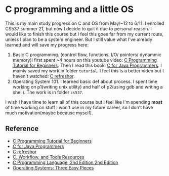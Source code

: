 # C programming and a little OS
This is my main study progress on C and OS from May/~12 to 6/11. I enrolled CS537 summer 21, but now I decide to quit it due to personal reason. I would like to finish this course but I feel this goes far from my current route, unless I plan to be a system engineer. But I still value what I've already learned and will save my progress here:
1. Basic C programming. (control flow, functions, I/O/ pointers/ dynammic memory)I first spent ~4 hours on this youtube video: [C Programming Tutorial for Beginners](https://www.youtube.com/watch?v=KJgsSFOSQv0&list=PLxBfPu5VvHmtB8yNRWSVL1NzfIptgOTsr&index=1). Then I read this book: [C for Java Programmers](https://cs.rochester.edu/~ferguson/csc/173/c-for-java-programmers.pdf). I mainly saved my work in folder `tutorial`. I feel this is a better video but I haven't watched: [C refreshor](https://www.youtube.com/watch?v=A58eDMe6hpI&t=11s).
2. Operating System 101. I learned basic def about process. I spent time working on p1(writing unix utility) and half of p2(using gdb and writing a shell). The work is in folder `cs537`.

I wish I have time to learn all of this course but I feel like I'm spending **most** of time working on stuff I won't use in my future career, so I don't have much motivation(maybe because myself).

## Reference
- [C Programming Tutorial for Beginners](https://www.youtube.com/watch?v=KJgsSFOSQv0&list=PLxBfPu5VvHmtB8yNRWSVL1NzfIptgOTsr&index=1)
- [C for Java Programmers](https://cs.rochester.edu/~ferguson/csc/173/c-for-java-programmers.pdf)
- [C refreshor](https://www.youtube.com/watch?v=A58eDMe6hpI&t=11s)
- [C, Workflow, and Tools Resources](https://docs.google.com/document/d/1dfeVtUO3MQD8uzG5JjTrAhDRtLsvaAHp6zGUmQfgqwM/edit)
- [C Programming Language, 2nd Edition 2nd Edition](https://www.amazon.com/Programming-Language-Prentice-Hall-Software/dp/0131103628/ref=pd_sim_b_1)
- [Operating Systems: Three Easy Pieces](https://pages.cs.wisc.edu/~remzi/OSTEP/)

